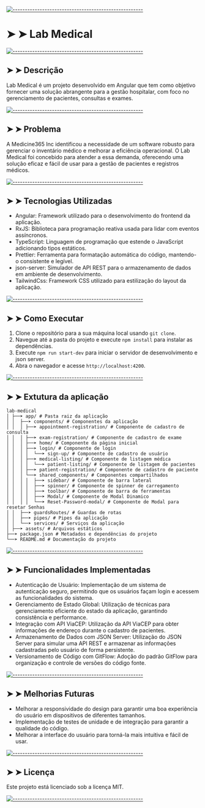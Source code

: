 
[![-----------------------------------------------------](https://raw.githubusercontent.com/andreasbm/readme/master/assets/lines/colored.png)](#-lab-medical)


# ➤ ➤ Lab Medical


[![-----------------------------------------------------](https://raw.githubusercontent.com/andreasbm/readme/master/assets/lines/colored.png)](#descrio)


## ➤ ➤ Descrição

Lab Medical é um projeto desenvolvido em Angular que tem como objetivo fornecer uma solução abrangente para a gestão hospitalar, com foco no gerenciamento de pacientes, consultas e exames.


[![-----------------------------------------------------](https://raw.githubusercontent.com/andreasbm/readme/master/assets/lines/colored.png)](#problema)


## ➤ ➤ Problema

A Medicine365 Inc identificou a necessidade de um software robusto para gerenciar o inventário médico e melhorar a eficiência operacional. O Lab Medical foi concebido para atender a essa demanda, oferecendo uma solução eficaz e fácil de usar para a gestão de pacientes e registros médicos.


[![-----------------------------------------------------](https://raw.githubusercontent.com/andreasbm/readme/master/assets/lines/colored.png)](#-tecnologias-utilizadas)


## ➤ ➤ Tecnologias Utilizadas

- Angular: Framework utilizado para o desenvolvimento do frontend da aplicação.
- RxJS: Biblioteca para programação reativa usada para lidar com eventos assíncronos.
- TypeScript: Linguagem de programação que estende o JavaScript adicionando tipos estáticos.
- Prettier: Ferramenta para formatação automática do código, mantendo-o consistente e legível.
- json-server: Simulador de API REST para o armazenamento de dados em ambiente de desenvolvimento.
- TailwindCss: Framework CSS utilizado para estilização do layout da aplicação.


[![-----------------------------------------------------](https://raw.githubusercontent.com/andreasbm/readme/master/assets/lines/colored.png)](#-como-executar)


## ➤ ➤ Como Executar

1. Clone o repositório para a sua máquina local usando `git clone`.
2. Navegue até a pasta do projeto e execute `npm install` para instalar as dependências.
3. Execute `npm run start-dev` para iniciar o servidor de desenvolvimento e json server.
4. Abra o navegador e acesse `http://localhost:4200`.


[![-----------------------------------------------------](https://raw.githubusercontent.com/andreasbm/readme/master/assets/lines/colored.png)](#-extutura-da-aplicao)


## ➤ ➤ Extutura da aplicação

```
lab-medical 
│ ├──➤ app/ # Pasta raiz da aplicação 
│ │  ├──➤ components/ # Componentes da aplicação 
│ │  │ ├──➤ appointment-registration/ # Componente de cadastro de consulta 
│ │  │ ├──➤ exam-registration/ # Componente de cadastro de exame 
│ │  │ ├──➤ home/ # Componente da página inicial 
│ │  │ ├──➤ login/ # Componente de login 
│ │  │ │  └──➤ sign-up/ # Componente de cadastro de usuário 
│ │  │ ├──➤ medical-listing/ # Componente de listagem médica 
│ │  │ │  └──➤ patient-listing/ # Componente de listagem de pacientes 
│ │  │ ├──➤ patient-registration/ # Componente de cadastro de paciente 
│ │  │ └──➤ shared_components/ # Componentes compartilhados 
│ │  │ │  ├──➤ sidebar/ # Componente de barra lateral 
│ │  │ │  ├──➤ spinner/ # Componente de spinner de carregamento 
│ │  │ │  ├──➤ toolbar/ # Componente de barra de ferramentas
│ │  │ │  ├──➤ Modal/ # Componente de Modal Dinamico
│ │  │ │  └──➤ Reset-Password-modal/ # Componente de Modal para resetar Senhas
│ │  ├──➤ guardsRoutes/ # Guardas de rotas 
│ │  ├──➤ pipes/ # Pipes da aplicação 
│ │  └──➤ services/ # Serviços da aplicação 
│ ├──➤ assets/ # Arquivos estáticos 
├──➤ package.json # Metadados e dependências do projeto 
└──➤ README.md # Documentação do projeto
```

[![-----------------------------------------------------](https://raw.githubusercontent.com/andreasbm/readme/master/assets/lines/colored.png)](#funcionalidades-implementadas)


## ➤ ➤ Funcionalidades Implementadas

- Autenticação de Usuário: Implementação de um sistema de autenticação seguro, permitindo que os usuários façam login e acessem as funcionalidades do sistema.
- Gerenciamento de Estado Global: Utilização de técnicas para gerenciamento eficiente do estado da aplicação, garantindo consistência e performance.
- Integração com API ViaCEP: Utilização da API ViaCEP para obter informações de endereço durante o cadastro de pacientes.
- Armazenamento de Dados com JSON Server: Utilização do JSON Server para simular uma API REST e armazenar as informações cadastradas pelo usuário de forma persistente.
- Versionamento de Código com GitFlow: Adoção do padrão GitFlow para organização e controle de versões do código fonte.


[![-----------------------------------------------------](https://raw.githubusercontent.com/andreasbm/readme/master/assets/lines/colored.png)](#-melhorias-futuras)


## ➤ ➤ Melhorias Futuras

- Melhorar a responsividade do design para garantir uma boa experiência do usuário em dispositivos de diferentes tamanhos.
- Implementação de testes de unidade e de integração para garantir a qualidade do código.
- Melhorar a interface do usuário para torná-la mais intuitiva e fácil de usar.


[![-----------------------------------------------------](https://raw.githubusercontent.com/andreasbm/readme/master/assets/lines/colored.png)](#licença)


## ➤ ➤ Licença

Este projeto está licenciado sob a licença MIT.


[![-----------------------------------------------------](https://raw.githubusercontent.com/andreasbm/readme/master/assets/lines/colored.png)](#licença)